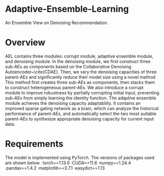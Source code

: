 # Adaptive-Ensemble-Learning
An Ensemble View on Denoising Recommendation.

# Overview
AEL contains three modules: corrupt module, adaptive ensemble module, and denoising module. In the denoising module, we first construct three sub-AEs as components based on the Collaborative Denoising Autoencoder~\cite{CDAE}. Then, we vary the denoising capacities of three parent-AEs and significantly reduce their model size using a novel method. This method first creates three sub-AEs as components, then stacks them to construct heterogeneous parent-AEs. We also introduce a corrupt module to improve robustness by partially corrupting initial input, preventing sub-AEs from simply learning the identity function. The adaptive ensemble module achieves the denoising capacity adaptability. It contains an improved sparse gating network as a brain, which can analyze the historical performance of parent-AEs, and automatically select the two most suitable parent-AEs to synthesize appropriate denoising capacity for current input data.

# Requirements
The model is implemented using PyTorch. The versions of packages used are shown below.
·torch==1.13.0
·CUDA==11.6
·numpy==1.24.4
·pandas==1.4.2
·matplotlib==3.7.1
·easydict==1.13


